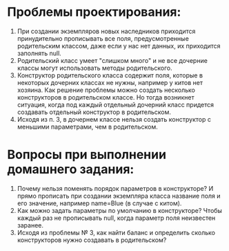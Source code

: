 # Проблемы проектирования:
1. При создании экземпляров новых наследников приходится принудительно прописывать все поля, предусмотренные родительским классом,
даже если у нас нет данных, их приходится заполнять null.
2. Родительский класс умеет "слишком много" и не все дочерние классы могут использовать методы родительского.
3. Конструктор родительского класса содержит поля, которые в некоторых дочерних классах не нужны, например у китов нет хозяина.
Как решение проблемы можно создать несколько конструкторов в родительском классе. 
Но тогда возникнет ситуация, когда под каждый отдельный дочерний класс придется создавать отдельный конструктор в родительском.
4. Исходя из п. 3, в дочернем классе нельзя создать конструктор с меньшими параметрами, чем в родительском.

# Вопросы при выполнении домашнего задания:
1. Почему нельзя поменять порядок параметров в конструкторе? И прямо прописать при создании экземпляра класса название поля и его значение, например name=Blue (в случае с китом).
2. Как можно задать параметры по умолчанию в конструкторе? Чтобы каждый раз не прописывать null, когда параметр поля неизвестен заранее.
3. Исходя из проблемы № 3, как найти баланс и определить сколько конструкторов нужно создавать в родительском?

